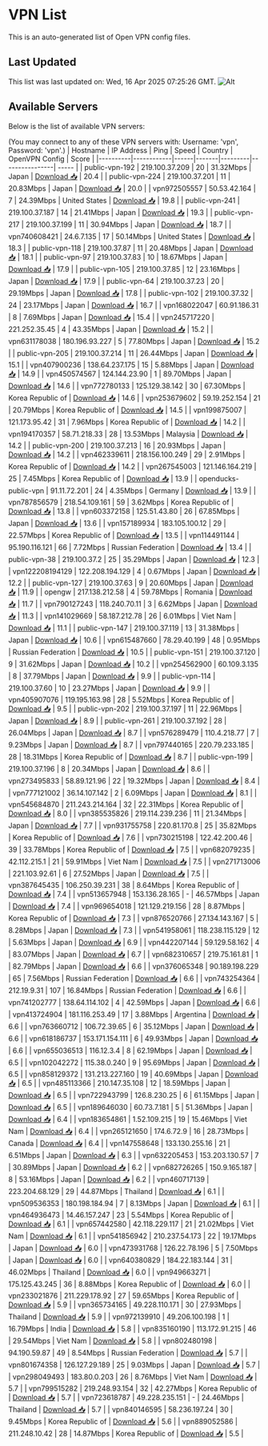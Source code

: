# VPN List

This is an auto-generated list of Open VPN config files.

## Last Updated

This list was last updated on: Wed, 16 Apr 2025 07:25:26 GMT.
![Alt](https://repobeats.axiom.co/api/embed/186b98318ef1479477931607c1ad7d823f12451f.svg "Repobeats analytics image")

## Available Servers

Below is the list of available VPN servers:

(You may connect to any of these VPN servers with: Username: 'vpn', Password: 'vpn'.)
| Hostname | IP Address | Ping | Speed | Country | OpenVPN Config | Score |
|----------|------------|------|-------|---------|----------------| ----- |
| public-vpn-192 | 219.100.37.209 | 20 | 31.32Mbps | Japan | [Download 📥](./configs/server_0_JP.ovpn) | 20.4 |
| public-vpn-224 | 219.100.37.201 | 11 | 20.83Mbps | Japan | [Download 📥](./configs/server_1_JP.ovpn) | 20.0 |
| vpn972505557 | 50.53.42.164 | 7 | 24.39Mbps | United States | [Download 📥](./configs/server_2_US.ovpn) | 19.8 |
| public-vpn-241 | 219.100.37.187 | 14 | 21.41Mbps | Japan | [Download 📥](./configs/server_3_JP.ovpn) | 19.3 |
| public-vpn-217 | 219.100.37.199 | 11 | 30.94Mbps | Japan | [Download 📥](./configs/server_4_JP.ovpn) | 18.7 |
| vpn740608421 | 24.6.7.135 | 17 | 50.14Mbps | United States | [Download 📥](./configs/server_5_US.ovpn) | 18.3 |
| public-vpn-118 | 219.100.37.87 | 11 | 20.48Mbps | Japan | [Download 📥](./configs/server_6_JP.ovpn) | 18.1 |
| public-vpn-97 | 219.100.37.83 | 10 | 18.67Mbps | Japan | [Download 📥](./configs/server_7_JP.ovpn) | 17.9 |
| public-vpn-105 | 219.100.37.85 | 12 | 23.16Mbps | Japan | [Download 📥](./configs/server_8_JP.ovpn) | 17.9 |
| public-vpn-64 | 219.100.37.23 | 20 | 29.19Mbps | Japan | [Download 📥](./configs/server_9_JP.ovpn) | 17.8 |
| public-vpn-102 | 219.100.37.32 | 24 | 23.17Mbps | Japan | [Download 📥](./configs/server_10_JP.ovpn) | 16.7 |
| vpn168022047 | 60.91.186.31 | 8 | 7.69Mbps | Japan | [Download 📥](./configs/server_11_JP.ovpn) | 15.4 |
| vpn245717220 | 221.252.35.45 | 4 | 43.35Mbps | Japan | [Download 📥](./configs/server_12_JP.ovpn) | 15.2 |
| vpn631178038 | 180.196.93.227 | 5 | 77.80Mbps | Japan | [Download 📥](./configs/server_13_JP.ovpn) | 15.2 |
| public-vpn-205 | 219.100.37.214 | 11 | 26.44Mbps | Japan | [Download 📥](./configs/server_14_JP.ovpn) | 15.1 |
| vpn407900236 | 138.64.237.175 | 15 | 5.88Mbps | Japan | [Download 📥](./configs/server_15_JP.ovpn) | 14.9 |
| vpn450574567 | 124.144.23.90 | 1 | 89.70Mbps | Japan | [Download 📥](./configs/server_16_JP.ovpn) | 14.6 |
| vpn772780133 | 125.129.38.142 | 30 | 67.30Mbps | Korea Republic of | [Download 📥](./configs/server_17_KR.ovpn) | 14.6 |
| vpn253679602 | 59.19.252.154 | 21 | 20.79Mbps | Korea Republic of | [Download 📥](./configs/server_18_KR.ovpn) | 14.5 |
| vpn199875007 | 121.173.95.42 | 31 | 7.96Mbps | Korea Republic of | [Download 📥](./configs/server_19_KR.ovpn) | 14.2 |
| vpn194170357 | 58.71.218.33 | 28 | 13.53Mbps | Malaysia | [Download 📥](./configs/server_20_MY.ovpn) | 14.2 |
| public-vpn-200 | 219.100.37.213 | 16 | 20.93Mbps | Japan | [Download 📥](./configs/server_21_JP.ovpn) | 14.2 |
| vpn462339611 | 218.156.100.249 | 29 | 2.91Mbps | Korea Republic of | [Download 📥](./configs/server_22_KR.ovpn) | 14.2 |
| vpn267545003 | 121.146.164.219 | 25 | 7.45Mbps | Korea Republic of | [Download 📥](./configs/server_23_KR.ovpn) | 13.9 |
| openducks-public-vpn | 91.11.72.201 | 24 | 4.35Mbps | Germany | [Download 📥](./configs/server_24_DE.ovpn) | 13.9 |
| vpn787856579 | 218.54.109.161 | 59 | 3.62Mbps | Korea Republic of | [Download 📥](./configs/server_25_KR.ovpn) | 13.8 |
| vpn603372158 | 125.51.43.80 | 26 | 67.85Mbps | Japan | [Download 📥](./configs/server_26_JP.ovpn) | 13.6 |
| vpn157189934 | 183.105.100.12 | 29 | 22.57Mbps | Korea Republic of | [Download 📥](./configs/server_27_KR.ovpn) | 13.5 |
| vpn114491144 | 95.190.116.121 | 66 | 7.72Mbps | Russian Federation | [Download 📥](./configs/server_28_RU.ovpn) | 13.4 |
| public-vpn-38 | 219.100.37.2 | 25 | 35.29Mbps | Japan | [Download 📥](./configs/server_29_JP.ovpn) | 12.3 |
| vpn122208194129 | 122.208.194.129 | 4 | 0.67Mbps | Japan | [Download 📥](./configs/server_30_JP.ovpn) | 12.2 |
| public-vpn-127 | 219.100.37.63 | 9 | 20.60Mbps | Japan | [Download 📥](./configs/server_31_JP.ovpn) | 11.9 |
| opengw | 217.138.212.58 | 4 | 59.78Mbps | Romania | [Download 📥](./configs/server_32_RO.ovpn) | 11.7 |
| vpn790127243 | 118.240.70.11 | 3 | 6.62Mbps | Japan | [Download 📥](./configs/server_33_JP.ovpn) | 11.3 |
| vpn141029669 | 58.187.212.78 | 26 | 6.01Mbps | Viet Nam | [Download 📥](./configs/server_34_VN.ovpn) | 11.1 |
| public-vpn-147 | 219.100.37.119 | 13 | 31.38Mbps | Japan | [Download 📥](./configs/server_35_JP.ovpn) | 10.6 |
| vpn615487660 | 78.29.40.199 | 48 | 0.95Mbps | Russian Federation | [Download 📥](./configs/server_36_RU.ovpn) | 10.5 |
| public-vpn-151 | 219.100.37.120 | 9 | 31.62Mbps | Japan | [Download 📥](./configs/server_37_JP.ovpn) | 10.2 |
| vpn254562900 | 60.109.3.135 | 8 | 37.79Mbps | Japan | [Download 📥](./configs/server_38_JP.ovpn) | 9.9 |
| public-vpn-114 | 219.100.37.60 | 10 | 23.27Mbps | Japan | [Download 📥](./configs/server_39_JP.ovpn) | 9.9 |
| vpn405907076 | 119.195.163.98 | 28 | 5.52Mbps | Korea Republic of | [Download 📥](./configs/server_40_KR.ovpn) | 9.5 |
| public-vpn-202 | 219.100.37.197 | 11 | 22.96Mbps | Japan | [Download 📥](./configs/server_41_JP.ovpn) | 8.9 |
| public-vpn-261 | 219.100.37.192 | 28 | 26.04Mbps | Japan | [Download 📥](./configs/server_42_JP.ovpn) | 8.7 |
| vpn576289479 | 110.4.218.77 | 7 | 9.23Mbps | Japan | [Download 📥](./configs/server_43_JP.ovpn) | 8.7 |
| vpn797440165 | 220.79.233.185 | 28 | 18.31Mbps | Korea Republic of | [Download 📥](./configs/server_44_KR.ovpn) | 8.7 |
| public-vpn-199 | 219.100.37.196 | 8 | 20.34Mbps | Japan | [Download 📥](./configs/server_45_JP.ovpn) | 8.6 |
| vpn273495833 | 58.89.121.96 | 22 | 19.32Mbps | Japan | [Download 📥](./configs/server_46_JP.ovpn) | 8.4 |
| vpn777121002 | 36.14.107.142 | 2 | 6.09Mbps | Japan | [Download 📥](./configs/server_47_JP.ovpn) | 8.1 |
| vpn545684870 | 211.243.214.164 | 32 | 22.31Mbps | Korea Republic of | [Download 📥](./configs/server_48_KR.ovpn) | 8.0 |
| vpn385535826 | 219.114.239.236 | 11 | 21.34Mbps | Japan | [Download 📥](./configs/server_49_JP.ovpn) | 7.7 |
| vpn931755758 | 220.81.170.8 | 25 | 35.82Mbps | Korea Republic of | [Download 📥](./configs/server_50_KR.ovpn) | 7.6 |
| vpn730215198 | 122.42.200.46 | 39 | 33.78Mbps | Korea Republic of | [Download 📥](./configs/server_51_KR.ovpn) | 7.5 |
| vpn682079235 | 42.112.215.1 | 21 | 59.91Mbps | Viet Nam | [Download 📥](./configs/server_52_VN.ovpn) | 7.5 |
| vpn271713006 | 221.103.92.61 | 6 | 27.52Mbps | Japan | [Download 📥](./configs/server_53_JP.ovpn) | 7.5 |
| vpn387645435 | 106.250.39.231 | 38 | 8.64Mbps | Korea Republic of | [Download 📥](./configs/server_54_KR.ovpn) | 7.4 |
| vpn513657948 | 153.136.28.165 | - | 46.57Mbps | Japan | [Download 📥](./configs/server_55_JP.ovpn) | 7.4 |
| vpn969654018 | 121.129.219.156 | 28 | 8.87Mbps | Korea Republic of | [Download 📥](./configs/server_56_KR.ovpn) | 7.3 |
| vpn876520766 | 27.134.143.167 | 5 | 8.28Mbps | Japan | [Download 📥](./configs/server_57_JP.ovpn) | 7.3 |
| vpn541958061 | 118.238.115.129 | 12 | 5.63Mbps | Japan | [Download 📥](./configs/server_58_JP.ovpn) | 6.9 |
| vpn442207144 | 59.129.58.162 | 4 | 83.07Mbps | Japan | [Download 📥](./configs/server_59_JP.ovpn) | 6.7 |
| vpn682310657 | 219.75.161.81 | 1 | 82.79Mbps | Japan | [Download 📥](./configs/server_60_JP.ovpn) | 6.6 |
| vpn376065348 | 90.189.198.229 | 65 | 7.56Mbps | Russian Federation | [Download 📥](./configs/server_61_RU.ovpn) | 6.6 |
| vpn743254364 | 212.19.9.31 | 107 | 16.84Mbps | Russian Federation | [Download 📥](./configs/server_62_RU.ovpn) | 6.6 |
| vpn741202777 | 138.64.114.102 | 4 | 42.59Mbps | Japan | [Download 📥](./configs/server_63_JP.ovpn) | 6.6 |
| vpn413724904 | 181.116.253.49 | 17 | 3.88Mbps | Argentina | [Download 📥](./configs/server_64_AR.ovpn) | 6.6 |
| vpn763660712 | 106.72.39.65 | 6 | 35.12Mbps | Japan | [Download 📥](./configs/server_65_JP.ovpn) | 6.6 |
| vpn618186737 | 153.171.154.111 | 6 | 49.93Mbps | Japan | [Download 📥](./configs/server_66_JP.ovpn) | 6.6 |
| vpn655036513 | 116.12.3.4 | 8 | 62.19Mbps | Japan | [Download 📥](./configs/server_67_JP.ovpn) | 6.5 |
| vpn102042272 | 115.38.0.240 | 9 | 95.69Mbps | Japan | [Download 📥](./configs/server_68_JP.ovpn) | 6.5 |
| vpn858129372 | 131.213.227.160 | 19 | 40.69Mbps | Japan | [Download 📥](./configs/server_69_JP.ovpn) | 6.5 |
| vpn485113366 | 210.147.35.108 | 12 | 18.59Mbps | Japan | [Download 📥](./configs/server_70_JP.ovpn) | 6.5 |
| vpn722943799 | 126.8.230.25 | 6 | 61.15Mbps | Japan | [Download 📥](./configs/server_71_JP.ovpn) | 6.5 |
| vpn189646030 | 60.73.7.181 | 5 | 51.36Mbps | Japan | [Download 📥](./configs/server_72_JP.ovpn) | 6.4 |
| vpn183654861 | 1.52.109.215 | 19 | 15.46Mbps | Viet Nam | [Download 📥](./configs/server_73_VN.ovpn) | 6.4 |
| vpn265121650 | 174.6.72.9 | 16 | 28.73Mbps | Canada | [Download 📥](./configs/server_74_CA.ovpn) | 6.4 |
| vpn147558648 | 133.130.255.16 | 21 | 6.51Mbps | Japan | [Download 📥](./configs/server_75_JP.ovpn) | 6.3 |
| vpn632205453 | 153.203.130.57 | 7 | 30.89Mbps | Japan | [Download 📥](./configs/server_76_JP.ovpn) | 6.2 |
| vpn682726265 | 150.9.165.187 | 8 | 53.16Mbps | Japan | [Download 📥](./configs/server_77_JP.ovpn) | 6.2 |
| vpn460717139 | 223.204.68.129 | 29 | 44.87Mbps | Thailand | [Download 📥](./configs/server_78_TH.ovpn) | 6.1 |
| vpn509536353 | 180.198.184.94 | 7 | 8.13Mbps | Japan | [Download 📥](./configs/server_79_JP.ovpn) | 6.1 |
| vpn464936473 | 14.46.157.247 | 23 | 5.54Mbps | Korea Republic of | [Download 📥](./configs/server_80_KR.ovpn) | 6.1 |
| vpn657442580 | 42.118.229.117 | 21 | 21.02Mbps | Viet Nam | [Download 📥](./configs/server_81_VN.ovpn) | 6.1 |
| vpn541856942 | 210.237.54.173 | 22 | 19.17Mbps | Japan | [Download 📥](./configs/server_82_JP.ovpn) | 6.0 |
| vpn473931768 | 126.22.78.196 | 5 | 7.50Mbps | Japan | [Download 📥](./configs/server_83_JP.ovpn) | 6.0 |
| vpn640380829 | 184.22.183.144 | 31 | 46.02Mbps | Thailand | [Download 📥](./configs/server_84_TH.ovpn) | 6.0 |
| vpn949663271 | 175.125.43.245 | 36 | 8.88Mbps | Korea Republic of | [Download 📥](./configs/server_85_KR.ovpn) | 6.0 |
| vpn233021876 | 211.229.178.92 | 27 | 59.65Mbps | Korea Republic of | [Download 📥](./configs/server_86_KR.ovpn) | 5.9 |
| vpn365734165 | 49.228.110.171 | 30 | 27.93Mbps | Thailand | [Download 📥](./configs/server_87_TH.ovpn) | 5.9 |
| vpn972139910 | 49.206.100.198 | 1 | 16.79Mbps | India | [Download 📥](./configs/server_88_IN.ovpn) | 5.8 |
| vpn835160190 | 113.172.91.215 | 46 | 29.54Mbps | Viet Nam | [Download 📥](./configs/server_89_VN.ovpn) | 5.8 |
| vpn802480198 | 94.190.59.87 | 49 | 8.54Mbps | Russian Federation | [Download 📥](./configs/server_90_RU.ovpn) | 5.7 |
| vpn801674358 | 126.127.29.189 | 25 | 9.03Mbps | Japan | [Download 📥](./configs/server_91_JP.ovpn) | 5.7 |
| vpn298049493 | 183.80.0.203 | 26 | 8.76Mbps | Viet Nam | [Download 📥](./configs/server_92_VN.ovpn) | 5.7 |
| vpn799515282 | 219.248.93.154 | 32 | 42.27Mbps | Korea Republic of | [Download 📥](./configs/server_93_KR.ovpn) | 5.7 |
| vpn723618787 | 49.228.235.151 | - | 24.46Mbps | Thailand | [Download 📥](./configs/server_94_TH.ovpn) | 5.7 |
| vpn840146595 | 58.236.197.24 | 30 | 9.45Mbps | Korea Republic of | [Download 📥](./configs/server_95_KR.ovpn) | 5.6 |
| vpn889052586 | 211.248.10.42 | 28 | 14.87Mbps | Korea Republic of | [Download 📥](./configs/server_96_KR.ovpn) | 5.5 |
